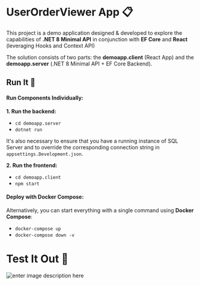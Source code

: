 # UserOrderViewer App 📋
This project is a demo application designed & developed to explore the capabilities of **.NET 8 Minimal API** in conjunction with **EF Core** and **React** (leveraging Hooks and Context API)

The solution consists of two parts: the **demoapp.client** (React App) and the **demoapp.server** (.NET 8 Minimal API + EF Core Backend).

## Run It 🏃

#### Run Components Individually:

**1. Run the backend:**
  -  `cd demoapp.server`
  -  `dotnet run`
  
It's also necessary to ensure that you have a running instance of SQL Server and to override the corresponding connection string in `appsettings.Development.json`.
  
  **2. Run the frontend:**
  - `cd demoapp.client`
  - `npm start`

#### Deploy with Docker Compose:

Alternatively, you can start everything with a single command using **Docker Compose**:
 - `docker-compose up`
 - `docker-compose down -v`

# Test It Out 🎇

![enter image description here](https://i.postimg.cc/bY5TKbbr/2024-08-14-22-48-08.gif)
